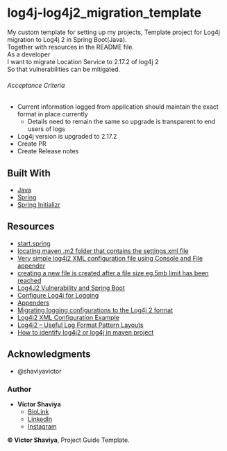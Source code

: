 # log4j-log4j2_migration_template
My custom template for setting up my projects, Template project for Log4j migration to Log4j 2 in Spring Boot(Java).           
Together with resources in the README file.           
As a developer          
I want to migrate Location Service to 2.17.2 of log4j 2         
So that vulnerabilities can be mitigated.         

###### Acceptance Criteria
- Current information logged from application should maintain the exact format in place currently 
   - Details need to remain the same so upgrade is transparent to end users of logs
-  Log4j version is upgraded to 2.17.2
-  Create PR
-  Create Release notes

## Built With

* [Java](https://docs.oracle.com/javase/8/docs/api/)
* [Spring](https://docs.spring.io/spring-framework/docs/current/reference/html/)
* [Spring Initializr](https://start.spring.io/)

## Resources
- [start.spring](https://start.spring.io/#!type=maven-project&language=java&platformVersion=2.7.1&packaging=jar&jvmVersion=1.8&groupId=com.example&artifactId=log4j2&name=log4j2&description=Template%20project%20for%20Log4j%20migration%20to%20Log4j%202%20in%20Spring%20Boot(Java).%20Together%20with%20resources%20in%20the%20README%20file.&packageName=com.example.log4j2&dependencies=devtools,lombok,web,security,h2,postgresql)
- [locating maven .m2 folder that contains the settings.xml file](https://stackoverflow.com/a/6084599/17420216)
- [Very simple log4j2 XML configuration file using Console and File appender](https://stackoverflow.com/a/21206994/17420216)
- [creating a new file is created after a file size eg.5mb limit has been reached](https://stackoverflow.com/a/13849455/17420216)
- [Log4J2 Vulnerability and Spring Boot](https://spring.io/blog/2021/12/10/log4j2-vulnerability-and-spring-boot)
- [Configure Log4j for Logging](https://docs.spring.io/spring-boot/docs/current/reference/html/howto.html#howto.logging.log4j)
- [Appenders](https://logging.apache.org/log4j/2.x/manual/appenders.html)
- [Migrating logging configurations to the Log4j 2 format](https://logging.apache.org/log4j/2.x/manual/migration.html)
- [Log4j2 XML Configuration Example](https://howtodoinjava.com/log4j2/log4j2-xml-configuration-example/)
- [Log4j2 – Useful Log Format Pattern Layouts](https://howtodoinjava.com/log4j2/useful-conversion-pattern-examples/)
- [How to identify log4j2 or log4j in maven project](https://stackoverflow.com/a/70350552/17420216)

## Acknowledgments

* @shaviyavictor

### Author

* **Victor Shaviya**
    - [BioLink](https://bio.link/shaviya)
    - [LinkedIn](https://www.linkedin.com/in/ShaviyaVictor/)
    - [Instagram](https://www.instagram.com/shaviyavictor/)


**© Victor Shaviya**, Project Guide Template.